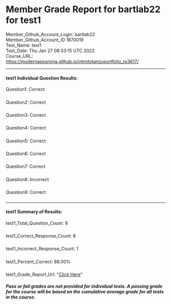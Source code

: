 # Member Grade Report for bartlab22 for test1  
   
Member_Github_Account_Login: bartlab22  
Member_Github_Account_ID 1870019  
Test_Name: test1  
Test_Date: Thu Jan 27 08:33:15 UTC 2022  
Course_URL: https://modernappsninja.github.io/intrototanzuportfolio_tp3617/  
   
---  
#### test1 Individual Question Results:  
Question1: Correct  
#####  
Question2: Correct  
#####  
Question3: Correct  
#####  
Question4: Correct  
#####  
Question5: Correct  
#####  
Question6: Correct  
#####  
Question7: Correct  
#####  
Question8: Incorrect  
#####  
Question9: Correct  
#####  
---  
#### test1 Summary of Results:  
test1_Total_Question_Count: 8  
#####  
test1_Correct_Response_Count: 8  
#####  
test1_Incorrect_Response_Count: 1  
#####  
test1_Percent_Correct: 88.00%  
#####  
test1_Grade_Report_Url: "[Click Here](https://github.com/modernappsninjas/bartlab22/blob/main/static/userdata/courses/intrototanzuportfolio_tp3617/grade_report.pr122.test1.md)"
##### Pass or fail grades are not provided for individual tests. A passing grade for the course will be based on the cumulative average grade for all tests in the course.  
